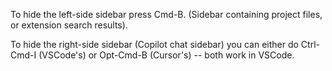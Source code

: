 

To hide the left-side sidebar press Cmd-B. (Sidebar containing project files, or
extension search results).

To hide the right-side sidebar (Copilot chat sidebar) you can either do
Ctrl-Cmd-I (VSCode's) or Opt-Cmd-B (Cursor's) -- both work in VSCode.
